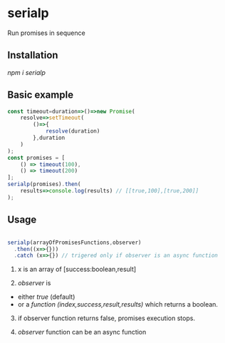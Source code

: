 # serialp
Run promises in sequence

## Installation
_npm i serialp_

## Basic example
```javascript
const timeout=duration=>()=>new Promise(
    resolve=>setTimeout(
        ()=>{
            resolve(duration)
        },duration
    )
);
const promises = [
    () => timeout(100),
    () => timeout(200)
];
serialp(promises).then(
    results=>console.log(results) // [[true,100],[true,200]]
);
```

## Usage
```javascript

serialp(arrayOfPromisesFunctions,observer)
  .then((x=>{}))
  .catch (x=>{}) // trigered only if observer is an async function
```
1.  x is an array of [success:boolean,result]

2. _observer_ is
 - either _true_ (default)
 - or a _function (index,success,result,results)_ which returns a boolean.

3. if observer function returns false, promises execution stops.
   
4. _observer_ function can be an async function
